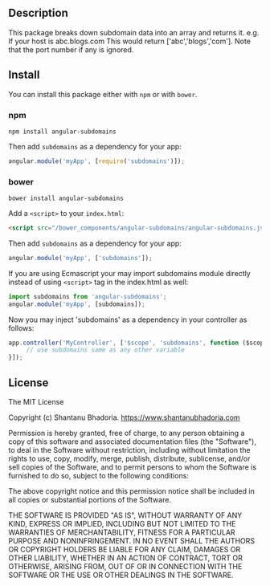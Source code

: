 ## Description

This package breaks down subdomain data into an array and returns it.
e.g. If your host is abc.blogs.com This would return ['abc','blogs','com']. Note that the port number if any is ignored.

## Install

You can install this package either with `npm` or with `bower`.

### npm

```shell
npm install angular-subdomains
```

Then add `subdomains` as a dependency for your app:

```javascript
angular.module('myApp', [require('subdomains')]);
```

### bower

```shell
bower install angular-subdomains
```

Add a `<script>` to your `index.html`:

```html
<script src="/bower_components/angular-subdomains/angular-subdomains.js"></script>
```

Then add `subdomains` as a dependency for your app:

```javascript
angular.module('myApp', ['subdomains']);
```

If you are using Ecmascript your may import subdomains module directly
instead of using `<script>` tag in the index.html as well:

```javascript
import subdomains from 'angular-subdomains';
angular.module('myApp', [subdomains]);

```

Now you may inject 'subdomains' as a dependency in your controller as follows:

```javascript
app.controller('MyController', ['$scope', 'subdomains', function ($scope, subdomains) {
     // use subdomains same as any other variable
}]);
```

## License
The MIT License

Copyright (c) Shantanu Bhadoria. https://www.shantanubhadoria.com

Permission is hereby granted, free of charge, to any person obtaining a copy
of this software and associated documentation files (the "Software"), to deal
in the Software without restriction, including without limitation the rights
to use, copy, modify, merge, publish, distribute, sublicense, and/or sell
copies of the Software, and to permit persons to whom the Software is
furnished to do so, subject to the following conditions:

The above copyright notice and this permission notice shall be included in
all copies or substantial portions of the Software.

THE SOFTWARE IS PROVIDED "AS IS", WITHOUT WARRANTY OF ANY KIND, EXPRESS OR
IMPLIED, INCLUDING BUT NOT LIMITED TO THE WARRANTIES OF MERCHANTABILITY,
FITNESS FOR A PARTICULAR PURPOSE AND NONINFRINGEMENT. IN NO EVENT SHALL THE
AUTHORS OR COPYRIGHT HOLDERS BE LIABLE FOR ANY CLAIM, DAMAGES OR OTHER
LIABILITY, WHETHER IN AN ACTION OF CONTRACT, TORT OR OTHERWISE, ARISING FROM,
OUT OF OR IN CONNECTION WITH THE SOFTWARE OR THE USE OR OTHER DEALINGS IN
THE SOFTWARE.

